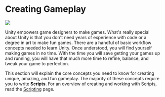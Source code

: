Creating Gameplay
=================

![](../uploads/Main/CreatingGameplayIntroPic.jpg)

Unity empowers game designers to make games. What's really special about Unity is that you don't need years of experience with code or a degree in art to make fun games. There are a handful of basic workflow concepts needed to learn Unity. Once understood, you will find yourself making games in no time. With the time you will save getting your games up and running, you will have that much more time to refine, balance, and tweak your game to perfection.

This section will explain the core concepts you need to know for creating unique, amazing, and fun gameplay. The majority of these concepts require you to write __Scripts__. For an overview of creating and working with Scripts, read the [Scripting](ScriptingSection) page.

